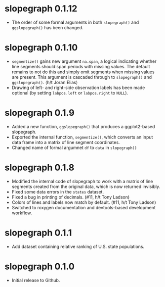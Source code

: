 # slopegraph 0.1.12

* The order of some formal arguments in both `slopegraph()` and `ggslopegraph()` has been changed.

# slopegraph 0.1.10

* `segmentize()` gains new argument `na.span`, a logical indicating whether line segments should span periods with missing values. The default remains to not do this and simply omit segments when missing values are present. This argument is cascaded through to `slopegraph()` and `ggslopegraph()`. (h/t Joran Elias)
* Drawing of left- and right-side observation labels has been made optional (by setting `labpos.left` or `labpos.right` to `NULL`).

# slopegraph 0.1.9

* Added a new function, `ggslopegraph()` that produces a ggplot2-based slopegraph.
* Exported the internal function, `segmentize()`, which converts an input data frame into a matrix of line segment coordinates.
* Changed name of formal argumnet `df` to `data` in `slopegraph()`

# slopegraph 0.1.8

* Modified the internal code of slopegraph to work with a matrix of line segments created from the original data, which is now returned invisibly.
* Fixed some data errors in the `states` dataset.
* Fixed a bug in printing of decimals. (#11, h/t Tony Ladson)
* Colors of lines and labels now match by default. (#11, h/t Tony Ladson)
* Switched to roxygen documentation and devtools-based development workflow.

# slopegraph 0.1.1

* Add dataset containing relative ranking of U.S. state populations.

# slopegraph 0.1.0

* Initial release to Github.
